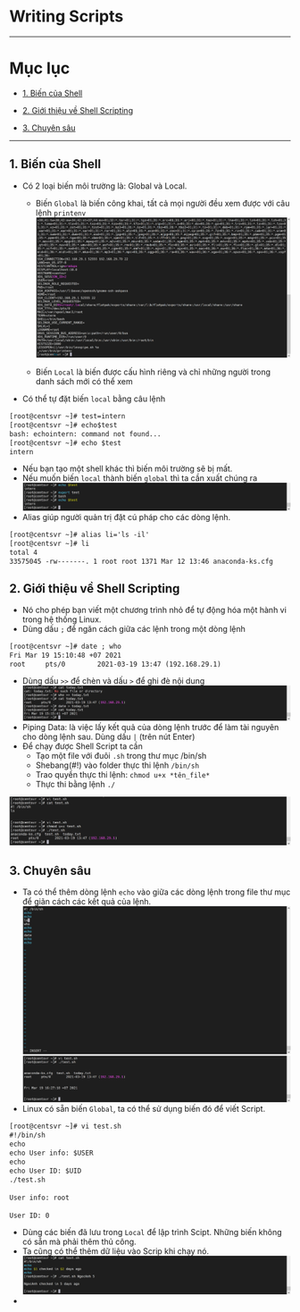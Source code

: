 # Writing Scripts

---

# Mục lục

* [1. Biến của Shell ](#1)

* [2. Giới thiệu về Shell Scripting](#2)

* [3. Chuyên sâu ](#3)

---

<a name = '1'></a>
## 1. Biến của Shell 
- Có 2 loại biến môi trường là: Global và Local. 
    - Biến `Global` là biến công khai, tất cả mọi người đều xem được với câu lệnh `printenv` 
![1](/image/2021-03-19_14-39-08.png)
    
    - Biến `Local` là biến được cấu hình riêng và chỉ những người trong danh sách mới có thể xem 

- Có thể tự đặt biến `local` bằng câu lệnh 
``` 
[root@centsvr ~]# test=intern
[root@centsvr ~]# echo$test
bash: echointern: command not found...
[root@centsvr ~]# echo $test
intern
 ```
- Nếu bạn tạo một shell khác thì biến môi trường sẽ bị mất. 
- Nếu muốn biến `local` thành biến `global` thì ta cần xuất chúng ra
![2](/image/2021-03-19_14-49-49.png)
- Alias giúp người quản trị đặt cú pháp cho các dòng lệnh. 
```
[root@centsvr ~]# alias li='ls -il'
[root@centsvr ~]# li
total 4
33575045 -rw-------. 1 root root 1371 Mar 12 13:46 anaconda-ks.cfg
```
<a name = '2'></a>
## 2. Giới thiệu về Shell Scripting
- Nó cho phép bạn viết một chương trình nhỏ để tự động hóa một hành vi trong hệ thống Linux.
- Dùng dấu ` ; ` để ngăn cách giữa các lệnh trong một dòng lệnh 
```
[root@centsvr ~]# date ; who
Fri Mar 19 15:10:48 +07 2021
root     pts/0        2021-03-19 13:47 (192.168.29.1)
```
- Dùng dấu `>>` để chèn và dấu `>` để ghi đè nội dung
![3](/image/2021-03-19_15-16-48.png)
- Piping Data: là việc lấy kết quả của dòng lệnh trước để làm tài nguyên cho dòng lệnh sau. Dùng dấu ` | ` (trên nút Enter)
- Để chạy được Shell Script ta cần 
    - Tạo một file với đuôi `.sh` trong thư mục /bin/sh
    - Shebang(#!) vào folder thực thi lệnh `/bin/sh` 
    - Trao quyền thực thi lệnh: `chmod u+x *tên_file*`
    - Thực thi bằng lệnh `./`
    
![4](/image/2021-03-19_16-11-58.png)

<a name = '3'></a>
## 3. Chuyên sâu 
- Ta có thể thêm dòng lệnh `echo` vào giữa các dòng lệnh trong file thư mục để giãn cách các kết quả của lệnh.
![4](/image/2021-03-19_16-26-42.png)
![5](/image/2021-03-19_16-27-41.png)
- Linux có sẵn biến `Global`, ta có thể sử dụng biến đó để viết Script.
```
[root@centsvr ~]# vi test.sh
#!/bin/sh
echo
echo User info: $USER
echo
echo User ID: $UID
./test.sh

User info: root

User ID: 0
```
- Dùng các biến đã lưu trong `Local` để lập trình Scipt. Những biến không có sẵn mà phải thêm thủ công. 
- Ta cũng có thể thêm dữ liệu vào Scrip khi chạy nó.
![5](/image/2021-03-19_17-10-08.png)
- 